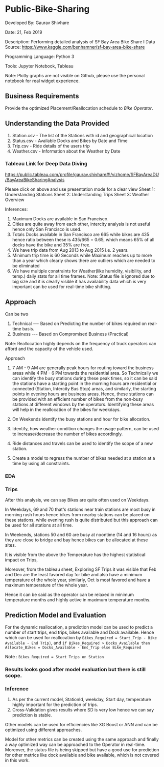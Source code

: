 # Public-Bike-Sharing

Developed By: Gaurav Shivhare 

Date: 21, Feb 2019 

Description: Performing detailed analysis of SF Bay Area Bike Share 
l
Data Source: https://www.kaggle.com/benhamner/sf-bay-area-bike-share 

Programming Language: Python 3

Tools: Jupyter Notebook, Tableau

Note: Plotly graphs are not visible on Github, please use the personal notebook for real widget experience.

## Business Requirements

Provide the optimized Placement/Reallocation schedule to *Bike Operator*.

## Understanding the Data Provided

1. Station.csv - The list of the Stations with id and geographical location
2. Status.csv - Available Docks and Bikes by Date and Time
3. Trip.csv - Ride details of the users trip
4. Weather.csv - Information about the Weather by Date

### Tableau Link for Deep Data Diving
https://public.tableau.com/profile/gaurav.shivhare#!/vizhome/SFBayAreaDU/BayAreaBikeSharingAnalysis

Please click on above and use presentation mode for a clear view
Sheet 1: Understanding Stations
Sheet 2: Understanding Trips
Sheet 3: Weather Overview

Inferences: 
1. Maximum Docks are available in San Francisco.
2. Cities are quite away from each other, intercity analysis is not useful hence only San Francisco is used.
3. Totals Docks available in San Francisco are 665 while bikes are 435 hence ratio between these is 435/665 =   0.65, which means 65% of all docks have the bike and 35% are free.
4. We have trip data from Aug 2013 to Aug 2015 i.e. 2 years.
5. Minimum trip time is 60 Seconds while Maximum reaches up to more than a year which clearly shows there are outliers which are needed to be eliminated
6. We have multiple constraints for Weather(like humidity, visibility, and temp.) daily stats for all time frames.
Note:  Status file is ignored due to big size and it is clearly visible it has availability data which is very important can be used for real-time bike shifting.


## Approach

Can be two
1. Technical --- Based on Predicting the number of bikes required on real-time basis.
2. Business  --- Based on Compromised Business (Practical)

Note: Reallocation highly depends on the frequency of truck operators can afford and the capacity of the vehicle used.


Approach
1. 7 AM - 9 AM are generally peak hours for routing toward the business areas while 4 PM - 6 PM towards the residential area.
So Technically we can identify the busy stations during these peak times, so it can be said the stations have a starting point in the morning hours are residential or connected (Station, Intercity Bus Stop) areas, and similarly, the starting points in evening hours are business areas.
Hence, these stations can be provided with an efficient number of bikes from the non-busy stations at different windows by the operators.
Identifying these areas will help in the reallocation of the bikes for weekdays.

2. On Weekends identify the busy stations and hour for bike allocation.

3. Identify, how weather condition changes the usage pattern, can be used to increase/decrease the number of bikes accordingly.

4. Ride distances and travels can be used to identify the scope of a new station. 

5. Create a model to regress the number of bikes needed at a station at a time by using all constraints.

### EDA

### Trips
After this analysis, we can say Bikes are quite often used on Weekdays.

In Weekdays, 69 and 70 that's stations near train stations are most busy in morning rush hours hence bikes from nearby stations can be placed on these stations, while evening rush is quite distributed but this approach can be used for all stations at all time.

In Weekends, stations 50 and 60 are busy at noontime (14 and 16 hours) as they are close to bridge and bay hence bikes can be allocated at these sites.

It is visible from the above the Temperature has the highest statistical impact on Trips,

Moreover, from the tableau sheet, Exploring SF Trips it was visible that Feb and Dec are the least favored day for bike and also have a minimum temperature of the whole year, similarly, Oct is most favored and have a maximum temperature of the whole year.

Hence it can be said as the operator can be relaxed in minimum temperature months and highly active in maximum temperature months.

## Prediction Model and Evaluation

For the dynamic reallocation, a prediction model can be used to predict a number of start trips, end trips, bikes available and Dock available.
Hence which can be used for reallocation by `Bikes_Required = Start_Trip - Bike Available - End Trip)`,
and `if Bikes_Required > Docks_Available then Allocate_Bikes = Docks_Available - End_Trip else Bike_Required`

Note : `Bikes_Required = Start Trips on Station` 


### Results looks good after model evaluation but there is still scope. 
### Inference
1. As per the current model, StationId, weekday, Start day, temperature highly important for the prediction of trips.
2. Cross-Validation gives results where SD is very low hence we can say prediction is stable.


Other models can be used for efficiencies like XG Boost or ANN and can be optimized using different approaches.

Model for other metrics can be created using the same approach and finally a way optimized way can be approached to the Operator in real-time.
Moreover, the status file is being skipped but have a good use for prediction for other metrics like dock available and bike available, which is not covered in this work.
